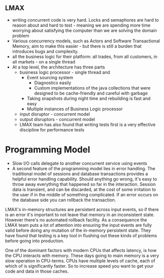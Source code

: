 ## LMAX
- writing concurrent code is very hard. Locks and semaphores are hard to reason about and hard to test - meaning we are spending more time worrying about satisfying the computer than we are solving the domain problem
- Various concurrency models, such as Actors and Software Transactional Memory, aim to make this easier - but there is still a burden that introduces bugs and complexity.
- all the business logic for their platform: all trades, from all customers, in all markets - on a single thread
- At a top level, the architecture has three parts
  - business logic processor - single thread and 
     - Event sourcing system
         - Diagnostics easily
         - Custom implementations of the java collections that were designed to be cache-friendly and careful with garbage
     - Taking snapshots during night time and rebuilding is fast and easy
     - Multiple instances of Business Logic processor
  - input disruptor - concurrent model
  - output disruptors - concurrent model
  - LMAX team has also found that writing tests first is a very effective discipline for performance tests


# Programming Model
- Slow I/O calls delegate to another concurrent service using events
- A second feature of the programming model lies in error handling. The traditional model of sessions and database transactions provides a helpful error handling capability. Should anything go wrong, it's easy to throw away everything that happened so far in the interaction. Session data is transient, and can be discarded, at the cost of some irritation to the user if in the middle of something complicated. If an error occurs on the database side you can rollback the transaction.

LMAX's in-memory structures are persistent across input events, so if there is an error it's important to not leave that memory in an inconsistent state. However there's no automated rollback facility. As a consequence the LMAX team puts a lot of attention into ensuring the input events are fully valid before doing any mutation of the in-memory persistent state. They have found that testing is a key tool in flushing out these kinds of problems before going into production.

One of the dominant factors with modern CPUs that affects latency, is how the CPU interacts with memory. These days going to main memory is a very slow operation in CPU-terms. CPUs have multiple levels of cache, each of which of is significantly faster. So to increase speed you want to get your code and data in those caches.

